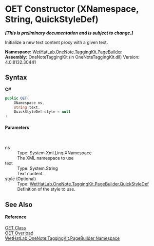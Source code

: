 # OET Constructor (XNamespace, String, QuickStyleDef)
 _**\[This is preliminary documentation and is subject to change.\]**_

Initialize a new text content proxy with a given text.

**Namespace:**&nbsp;<a href="56352230-71f2-f4b7-63a8-983965663af5.md">WetHatLab.OneNote.TaggingKit.PageBuilder</a><br />**Assembly:**&nbsp;OneNoteTaggingKit (in OneNoteTaggingKit.dll) Version: 4.0.8132.30441

## Syntax

**C#**<br />
``` C#
public OET(
	XNamespace ns,
	string text,
	QuickStyleDef style = null
)
```


#### Parameters
&nbsp;<dl><dt>ns</dt><dd>Type: System.Xml.Linq.XNamespace<br />The XML namespace to use</dd><dt>text</dt><dd>Type: System.String<br />Text content.</dd><dt>style (Optional)</dt><dd>Type: <a href="b060cbe3-abed-8941-9af9-880354eb2a81.md">WetHatLab.OneNote.TaggingKit.PageBuilder.QuickStyleDef</a><br />Definition of the style to use.</dd></dl>

## See Also


#### Reference
<a href="66b42f80-13bf-4c95-6d57-7ca3e971cfeb.md">OET Class</a><br /><a href="c1f4cd91-0367-cabc-ac4b-fd5f68398cff.md">OET Overload</a><br /><a href="56352230-71f2-f4b7-63a8-983965663af5.md">WetHatLab.OneNote.TaggingKit.PageBuilder Namespace</a><br />